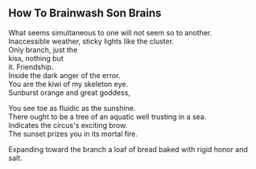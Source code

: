 How To Brainwash Son Brains
---------------------------
What seems simultaneous to one will not seem so to another.  
Inaccessible weather, sticky lights like the cluster.  
Only branch, just the  
kiss, nothing but  
it. Friendship.  
Inside the dark anger of the error.  
You are the kiwi of my skeleton eye.  
Sunburst orange and great goddess,  
  
You see toe as fluidic as the sunshine.  
There ought to be a tree of an aquatic well trusting in a sea.  
Indicates the circus's exciting brow.  
The sunset prizes you in its mortal fire.  
  
Expanding toward the branch a loaf of bread baked with rigid honor and salt.  
